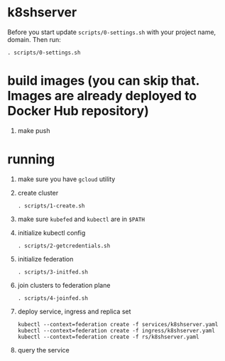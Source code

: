 # k8shserver

Before you start update `scripts/0-settings.sh` with your project name, domain. Then run:

    . scripts/0-settings.sh

# build images (you can skip that. Images are already deployed to Docker Hub repository)
1. make push

# running
1. make sure you have `gcloud` utility
1. create cluster

    ```
    . scripts/1-create.sh
    ```

1. make sure `kubefed` and `kubectl` are in `$PATH`
1. initialize kubectl config

    ```
    . scripts/2-getcredentials.sh
    ```
    
1. initialize federation

    ```
    . scripts/3-initfed.sh
    ```

1. join clusters to federation plane

    ```
    . scripts/4-joinfed.sh
    ```

1. deploy service, ingress and replica set

    ```
    kubectl --context=federation create -f services/k8shserver.yaml
    kubectl --context=federation create -f ingress/k8shserver.yaml
    kubectl --context=federation create -f rs/k8shserver.yaml
    ```
    
1. query the service


